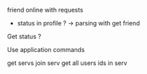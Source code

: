 friend online with requests
- status in profile ? -> parsing with get friend

Get status ?

Use application commands

get servs
join serv
get all users ids in serv
